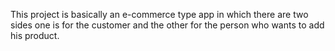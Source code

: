 This project is basically an e-commerce type app in which there are two sides one is for the customer and the other for the person who wants to add his product.
